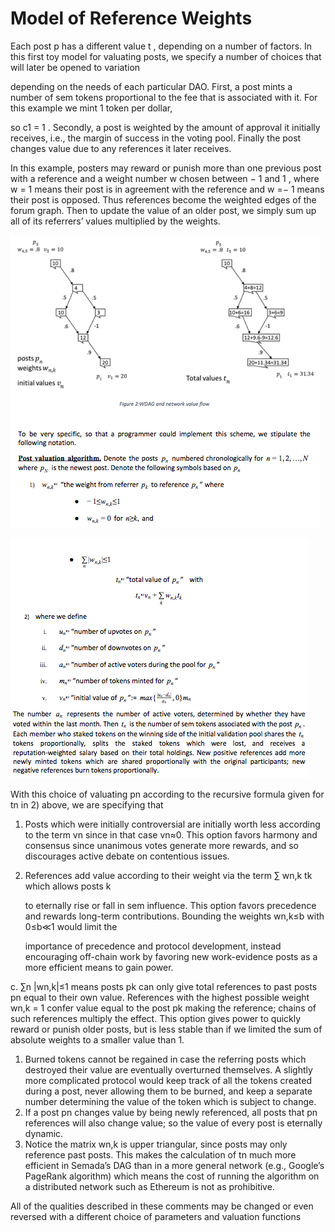 # Model of Reference Weights

Each post p has a different value t , depending on a number of factors. In this first toy model for valuating posts, we specify a number of choices that will later be opened to variation

depending on the needs of each particular DAO. First, a post mints a number of sem tokens proportional to the fee that is associated with it. For this example we mint 1 token per dollar, 

so c1 = 1 . Secondly, a post is weighted by the amount of approval it initially receives, i.e., the margin of success in the voting pool. Finally the post changes value due to any references it later receives.

In this example, posters may reward or punish more than one previous post with a reference and a weight number w chosen between − 1 and 1 , where w = 1 means their post is in agreement with the reference and w =− 1 means their post is opposed. Thus references become the weighted edges of the forum graph. Then to update the value of an older post, we simply sum up all of its referrers’ values multiplied by the weights.

![](../../.gitbook/assets/image%20%2812%29.png)

![](../../.gitbook/assets/image%20%2811%29.png)

With this choice of valuating pn according to the recursive formula given for tn in 2\) above, we are specifying that

1. Posts which were initially controversial are initially worth less according to the term vn since in that case vn≈0. This option favors harmony and consensus since unanimous votes generate more rewards, and so discourages active debate on contentious issues.
2. References add value according to their weight via the term ∑ wn,k tk which allows posts k

   to eternally rise or fall in sem influence. This option favors precedence and rewards long-term contributions. Bounding the weights wn,k≤b with 0≤b≪1 would limit the

   importance of precedence and protocol development, instead encouraging off-chain work by favoring new work-evidence posts as a more efficient means to gain power.

c. ∑n \|wn,k\|≤1 means posts pk can only give total references to past posts pn equal to their own value. References with the highest possible weight wn,k = 1 confer value equal to the post pk making the reference; chains of such references multiply the effect. This option gives power to quickly reward or punish older posts, but is less stable than if we limited the sum of absolute weights to a smaller value than 1.

1. Burned tokens cannot be regained in case the referring posts which destroyed their value are eventually overturned themselves. A slightly more complicated protocol would keep track of all the tokens created during a post, never allowing them to be burned, and keep a separate number determining the value of the token which is subject to change.
2. If a post pn changes value by being newly referenced, all posts that pn references will also change value; so the value of every post is eternally dynamic.
3. Notice the matrix wn,k is upper triangular, since posts may only reference past posts. This makes the calculation of tn much more efficient in Semada’s DAG than in a more general network \(e.g., Google’s PageRank algorithm\) which means the cost of running the algorithm on a distributed network such as Ethereum is not as prohibitive.

All of the qualities described in these comments may be changed or even reversed with a different choice of parameters and valuation functions

